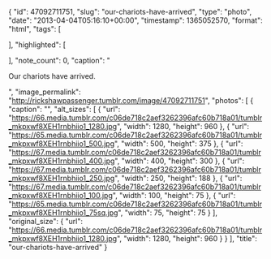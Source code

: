 {
  "id": 47092711751,
  "slug": "our-chariots-have-arrived",
  "type": "photo",
  "date": "2013-04-04T05:16:10+00:00",
  "timestamp": 1365052570,
  "format": "html",
  "tags": [

  ],
  "highlighted": [

  ],
  "note_count": 0,
  "caption": "<p>Our chariots have arrived.</p>",
  "image_permalink": "http://rickshawpassenger.tumblr.com/image/47092711751",
  "photos": [
    {
      "caption": "",
      "alt_sizes": [
        {
          "url": "https://66.media.tumblr.com/c06de718c2aef3262396afc60b718a01/tumblr_mkpxwf8XEH1rnbhiio1_1280.jpg",
          "width": 1280,
          "height": 960
        },
        {
          "url": "https://65.media.tumblr.com/c06de718c2aef3262396afc60b718a01/tumblr_mkpxwf8XEH1rnbhiio1_500.jpg",
          "width": 500,
          "height": 375
        },
        {
          "url": "https://67.media.tumblr.com/c06de718c2aef3262396afc60b718a01/tumblr_mkpxwf8XEH1rnbhiio1_400.jpg",
          "width": 400,
          "height": 300
        },
        {
          "url": "https://67.media.tumblr.com/c06de718c2aef3262396afc60b718a01/tumblr_mkpxwf8XEH1rnbhiio1_250.jpg",
          "width": 250,
          "height": 188
        },
        {
          "url": "https://67.media.tumblr.com/c06de718c2aef3262396afc60b718a01/tumblr_mkpxwf8XEH1rnbhiio1_100.jpg",
          "width": 100,
          "height": 75
        },
        {
          "url": "https://65.media.tumblr.com/c06de718c2aef3262396afc60b718a01/tumblr_mkpxwf8XEH1rnbhiio1_75sq.jpg",
          "width": 75,
          "height": 75
        }
      ],
      "original_size": {
        "url": "https://66.media.tumblr.com/c06de718c2aef3262396afc60b718a01/tumblr_mkpxwf8XEH1rnbhiio1_1280.jpg",
        "width": 1280,
        "height": 960
      }
    }
  ],
  "title": "our-chariots-have-arrived"
}

